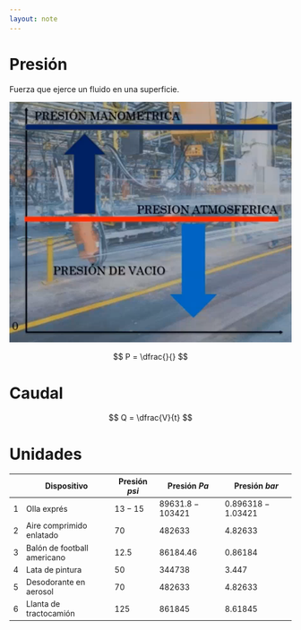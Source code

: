 ```yaml
---
layout: note
---
```


# Presión
Fuerza que ejerce un fluido en una superficie.

![d14684cc00c3dd3b3484b432632222a3.png](../../img/7f46f44493d0452f95f5f043453459f6.png)

$$
P = \dfrac{}{}
$$


# Caudal

$$
Q = \dfrac{V}{t}
$$


# Unidades
| |Dispositivo|Presión $psi$|Presión $Pa$|Presión $bar$|
|-|-----------|-------------|-|-|
|1|Olla exprés|$13 - 15$|$89631.8 - 103421$|$0.896318 - 1.03421$|
|2|Aire comprimido enlatado|$70$|$482633$|$4.82633$|
|3|Balón de football americano|$12.5$|$86184.46$|$0.86184$|
|4|Lata de pintura|$50$|$344738$|$3.447$|
|5|Desodorante en aerosol|$70$|$482633$|$4.82633$|
|6|Llanta de tractocamión|$125$|$861845$|$8.61845$|